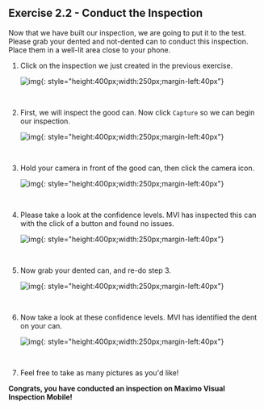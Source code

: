 <h2>Exercise 2.2 - Conduct the Inspection</h2>

Now that we have built our inspection, we are going to put it to the test. Please grab your dented and not-dented can to conduct this inspection. Place them in a well-lit area close to your phone. 

1. Click on the inspection we just created in the previous exercise.

    ![img](/img/mvi_8.2/img-exerciseTwo/img-exercise2-2/inspection.png){: style="height:400px;width:250px;margin-left:40px"}

    <br>

2. First, we will inspect the good can. Now click `Capture` so we can begin our inspection.

    ![img](/img/mvi_8.2/img-exerciseTwo/img-exercise2-2/capture.png){: style="height:400px;width:250px;margin-left:40px"}

    <br>

3. Hold your camera in front of the good can, then click the camera icon. 

    ![img](/img/mvi_8.2/img-exerciseTwo/img-exercise2-2/notDentedPic.png){: style="height:400px;width:250px;margin-left:40px"}

    <br>

4. Please take a look at the confidence levels. MVI has inspected this can with the click of a button and found no issues.

    ![img](/img/mvi_8.2/img-exerciseTwo/img-exercise2-2/goodCan.png){: style="height:400px;width:250px;margin-left:40px"}

    <br>

5. Now grab your dented can, and re-do step 3. 

    ![img](/img/mvi_8.2/img-exerciseTwo/img-exercise2-2/dentedPic.png){: style="height:400px;width:250px;margin-left:40px"}

    <br>

6. Now take a look at these confidence levels. MVI has identified the dent on your can. 

    ![img](/img/mvi_8.2/img-exerciseTwo/img-exercise2-2/defectCan.png){: style="height:400px;width:250px;margin-left:40px"}

    <br>
    
7. Feel free to take as many pictures as you'd like!

<b>Congrats, you have conducted an inspection on Maximo Visual Inspection Mobile!</b>


